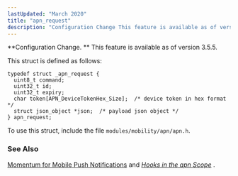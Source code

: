 ```yaml
---
lastUpdated: "March 2020"
title: "apn_request"
description: "Configuration Change This feature is available as of version 3 5 5 This struct is defined as follows To use this struct include the file modules mobility apn apn h Momentum for Mobile Push Notifications and Chapter 58 Hooks in the apn Scope..."
---
```


**Configuration Change. ** This feature is available as of version 3.5.5.

This struct is defined as follows:

```
typedef struct _apn_request {
  uint8_t command;
  uint32_t id;
  uint32_t expiry;
  char token[APN_DeviceTokenHex_Size];  /* device token in hex format */
  struct json_object *json;  /* payload json object */
} apn_request;
```

To use this struct, include the file `modules/mobility/apn/apn.h`.

### <a name="idp45754608"></a> See Also

[Momentum for Mobile Push Notifications](/momentum/3/3-push) and [*Hooks in the apn Scope*](/momentum/3/3-api/hooks-apn) .